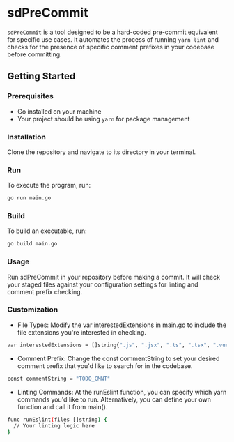 # sdPreCommit

`sdPreCommit` is a tool designed to be a hard-coded pre-commit equivalent for specific use cases. It automates the process of running `yarn lint` and checks for the presence of specific comment prefixes in your codebase before committing.

## Getting Started

### Prerequisites

- Go installed on your machine
- Your project should be using `yarn` for package management

### Installation

Clone the repository and navigate to its directory in your terminal.

### Run

To execute the program, run:

```bash
go run main.go
```

### Build

To build an executable, run:

```bash
go build main.go
```

### Usage
Run sdPreCommit in your repository before making a commit. It will check your staged files against your configuration settings for linting and comment prefix checking.

### Customization

- File Types: Modify the var interestedExtensions in main.go to include the file extensions you're interested in checking.
```bash
var interestedExtensions = []string{".js", ".jsx", ".ts", ".tsx", ".vue", ".scss", ".css"}
```

- Comment Prefix: Change the const commentString to set your desired comment prefix that you'd like to search for in the codebase.
```bash
const commentString = "TODO_CMNT"
```

- Linting Commands: At the runEslint function, you can specify which yarn commands you'd like to run. Alternatively, you can define your own function and call it from main().
```bash
func runEslint(files []string) {
  // Your linting logic here
}
```
